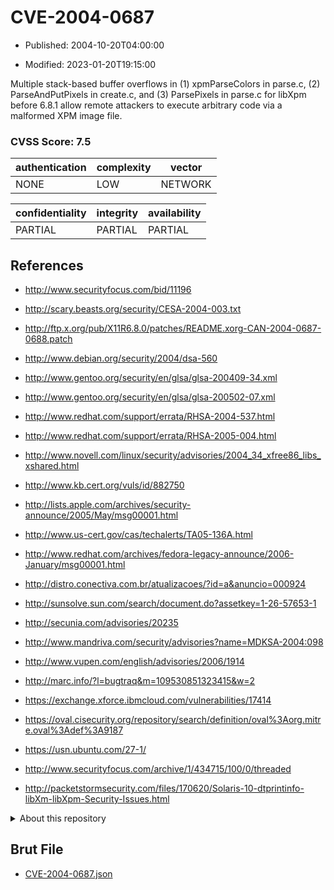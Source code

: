 # CVE-2004-0687

- Published: 2004-10-20T04:00:00

- Modified: 2023-01-20T19:15:00

Multiple stack-based buffer overflows in (1) xpmParseColors in parse.c, (2) ParseAndPutPixels in create.c, and (3) ParsePixels in parse.c for libXpm before 6.8.1 allow remote attackers to execute arbitrary code via a malformed XPM image file.

### CVSS Score: **7.5**

| authentication | complexity | vector |
| --- | --- | --- |
| NONE | LOW | NETWORK |

| confidentiality | integrity | availability |
| --- | --- | --- |
| PARTIAL | PARTIAL | PARTIAL |

## References

* http://www.securityfocus.com/bid/11196

* http://scary.beasts.org/security/CESA-2004-003.txt

* http://ftp.x.org/pub/X11R6.8.0/patches/README.xorg-CAN-2004-0687-0688.patch

* http://www.debian.org/security/2004/dsa-560

* http://www.gentoo.org/security/en/glsa/glsa-200409-34.xml

* http://www.gentoo.org/security/en/glsa/glsa-200502-07.xml

* http://www.redhat.com/support/errata/RHSA-2004-537.html

* http://www.redhat.com/support/errata/RHSA-2005-004.html

* http://www.novell.com/linux/security/advisories/2004_34_xfree86_libs_xshared.html

* http://www.kb.cert.org/vuls/id/882750

* http://lists.apple.com/archives/security-announce/2005/May/msg00001.html

* http://www.us-cert.gov/cas/techalerts/TA05-136A.html

* http://www.redhat.com/archives/fedora-legacy-announce/2006-January/msg00001.html

* http://distro.conectiva.com.br/atualizacoes/?id=a&anuncio=000924

* http://sunsolve.sun.com/search/document.do?assetkey=1-26-57653-1

* http://secunia.com/advisories/20235

* http://www.mandriva.com/security/advisories?name=MDKSA-2004:098

* http://www.vupen.com/english/advisories/2006/1914

* http://marc.info/?l=bugtraq&m=109530851323415&w=2

* https://exchange.xforce.ibmcloud.com/vulnerabilities/17414

* https://oval.cisecurity.org/repository/search/definition/oval%3Aorg.mitre.oval%3Adef%3A9187

* https://usn.ubuntu.com/27-1/

* http://www.securityfocus.com/archive/1/434715/100/0/threaded

* http://packetstormsecurity.com/files/170620/Solaris-10-dtprintinfo-libXm-libXpm-Security-Issues.html

<details>
<summary>About this repository</summary> 

  This repository is part of the project [Live Hack CVE](https://github.com/Live-Hack-CVE). Main website can be found [www.live-hack.org](https://www.live-hack.org) 
  
  Made by [Sn0wAlice](https://github.com/Sn0wAlice) for the people that care about security and need to have a feed of the latest CVEs. Hope you enjoy it, don't forget to star the repo and follow me on [Twitter](https://twitter.com/Sn0wAlice) and [Github](https://github.com/Sn0wAlice). And that is my [personnal website](https://www.alice-snow.me/)

  - [Home Page](https://github.com/Live-Hack-CVE)
  - [Framework](https://github.com/Live-Hack-CVE/cve-framework)
  - [CVE database](https://github.com/Live-Hack-CVE/full_database)
  - [Changelog](https://github.com/Live-Hack-CVE/Changelog)
</details>

## Brut File

* [CVE-2004-0687.json](https://raw.githubusercontent.com/Live-Hack-CVE/full_database/main/cves/2004/CVE-2004-0687.json)

